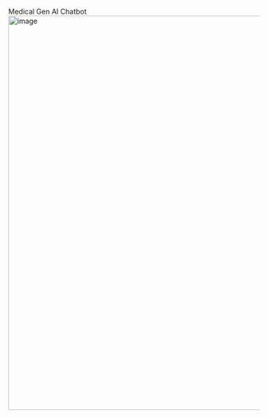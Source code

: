 Medical Gen AI Chatbot
<img width="791" alt="image" src="https://github.com/user-attachments/assets/b19a4aca-9b73-4d36-8425-eb7a60916e84" />

